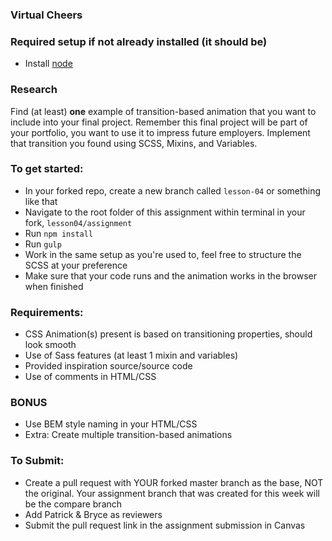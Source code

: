 ### Virtual Cheers

### Required setup if not already installed (it should be)
- Install [node](https://nodejs.org/en/)

### Research
Find (at least) __one__ example of transition-based animation that you want to include into your final project.  Remember this final project will be part of your portfolio, you want to use it to impress future employers. Implement that transition you found using SCSS, Mixins, and Variables.

### To get started:
-	In your forked repo, create a new branch called `lesson-04` or something like that
-   Navigate to the root folder of this assignment within terminal in your fork, `lesson04/assignment`
-   Run `npm install`
-   Run `gulp`
- 	Work in the same setup as you're used to, feel free to structure the SCSS at your preference
- 	Make sure that your code runs and the animation works in the browser when finished

### Requirements:
- CSS Animation(s) present is based on transitioning properties, should look smooth
- Use of Sass features (at least 1 mixin and variables)
- Provided inspiration source/source code
- Use of comments in HTML/CSS

### BONUS
- Use BEM style naming in your HTML/CSS
- Extra: Create multiple transition-based animations

### To Submit:
- Create a pull request with YOUR forked master branch as the base, NOT the original. Your assignment branch that was created for this week will be the compare branch
- Add Patrick & Bryce as reviewers
- Submit the pull request link in the assignment submission in Canvas
